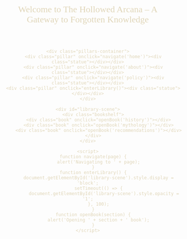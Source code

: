 <!DOCTYPE html>
<html lang="en">
<head>
    <meta charset="UTF-8">
    <meta name="viewport" content="width=device-width, initial-scale=1.0">
    <title>The Hollowed Arcana</title>
    <style>
        body {
            margin: 0;
            padding: 0;
            background: url('dark_library_background.jpg') no-repeat center center fixed;
            background-size: cover;
            color: #e0d6b9;
            font-family: 'Garamond', serif;
            text-align: center;
            overflow-x: hidden;
        }
        .intro {
            font-size: 24px;
            padding: 50px;
        }
        .pillars-container {
            display: flex;
            justify-content: center;
            gap: 100px;
            margin-top: 50px;
        }
        .pillar {
            width: 150px;
            height: 300px;
            background: url('pillar_texture.png') no-repeat center;
            background-size: cover;
            position: relative;
            cursor: pointer;
            transition: transform 0.3s ease-in-out;
        }
        .pillar:hover {
            transform: scale(1.1);
        }
        .statue {
            width: 100px;
            height: 150px;
            background: url('statue.png') no-repeat center;
            background-size: cover;
            position: absolute;
            top: -130px;
            left: 25px;
        }
        #library-scene {
            display: none;
            position: fixed;
            top: 0;
            left: 0;
            width: 100%;
            height: 100%;
            background: url('library_interior.jpg') no-repeat center;
            background-size: cover;
            opacity: 0;
            transition: opacity 1.5s ease-in-out;
        }
        .bookshelf {
            display: flex;
            justify-content: center;
            gap: 20px;
            margin-top: 50px;
        }
        .book {
            width: 100px;
            height: 150px;
            background: url('book_texture.jpg') no-repeat center;
            background-size: cover;
            cursor: pointer;
            transition: transform 0.3s ease-in-out;
        }
        .book:hover {
            transform: scale(1.1);
        }
    </style>
</head>
<body>
    <div class="intro">Welcome to The Hollowed Arcana – A Gateway to Forgotten Knowledge</div>
    
    <div class="pillars-container">
        <div class="pillar" onclick="navigate('home')"><div class="statue"></div></div>
        <div class="pillar" onclick="navigate('about')"><div class="statue"></div></div>
        <div class="pillar" onclick="navigate('policy')"><div class="statue"></div></div>
        <div class="pillar" onclick="enterLibrary()"><div class="statue"></div></div>
    </div>
    
    <div id="library-scene">
        <div class="bookshelf">
            <div class="book" onclick="openBook('history')"></div>
            <div class="book" onclick="openBook('mythology')"></div>
            <div class="book" onclick="openBook('recommendations')"></div>
        </div>
    </div>
    
    <script>
        function navigate(page) {
            alert('Navigating to ' + page);
        }
        function enterLibrary() {
            document.getElementById('library-scene').style.display = 'block';
            setTimeout(() => {
                document.getElementById('library-scene').style.opacity = '1';
            }, 100);
        }
        function openBook(section) {
            alert('Opening ' + section + ' book');
        }
    </script>
</body>
</html>
